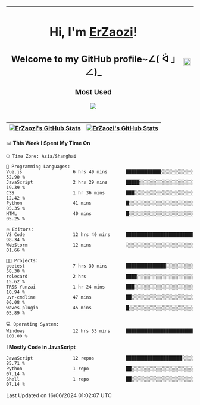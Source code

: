 |<h1>Hi, I'm <a href="https://github.com/erzaozi">ErZaozi</a>! </h1><h2>Welcome to my GitHub profile~∠( ᐛ 」∠)_</h2><p><h3>Most Used</h3><img src="https://skillicons.dev/icons?i=github,vscode,visualstudio,ubuntu,postman,pycharm,webstorm,git,docker"></p>|<img decoding="async" align=center src="https://cdn.jsdelivr.net/gh/erzaozi/erzaozi/image.gif" width="100%">|
| ----- | ----- |

| <a href="https://github.com/erzaozi"><img align="center" src="https://github-readme-stats.vercel.app/api/top-langs/?username=erzaozi&title_color=44cef6&text_color=4b5cc4&icon_color=2bbc8a&bg_color=white&langs_count=4&hide_border=true" alt="ErZaozi's GitHub Stats" /></a> | <a href="https://github.com/erzaozi"><img align="center" src="https://github-readme-stats.vercel.app/api?username=erzaozi&show_icons=true&line_height=27&count_private=true&title_color=44cef6&text_color=4b5cc4&icon_color=2bbc8a&bg_color=white&hide_border=true" alt="ErZaozi's GitHub Stats" /></a> |
| ----- | ----- |
<!--START_SECTION:waka-->
📊 **This Week I Spent My Time On** 

```text
🕑︎ Time Zone: Asia/Shanghai

💬 Programming Languages: 
Vue.js                   6 hrs 49 mins       █████████████░░░░░░░░░░░░   52.90 % 
JavaScript               2 hrs 29 mins       █████░░░░░░░░░░░░░░░░░░░░   19.39 % 
CSS                      1 hr 36 mins        ███░░░░░░░░░░░░░░░░░░░░░░   12.42 % 
Python                   41 mins             █░░░░░░░░░░░░░░░░░░░░░░░░   05.35 % 
HTML                     40 mins             █░░░░░░░░░░░░░░░░░░░░░░░░   05.25 % 

🔥 Editors: 
VS Code                  12 hrs 40 mins      █████████████████████████   98.34 % 
WebStorm                 12 mins             ░░░░░░░░░░░░░░░░░░░░░░░░░   01.66 % 

🐱‍💻 Projects: 
geetest                  7 hrs 30 mins       ███████████████░░░░░░░░░░   58.30 % 
rolecard                 2 hrs               ████░░░░░░░░░░░░░░░░░░░░░   15.62 % 
TRSS-Yunzai              1 hr 24 mins        ███░░░░░░░░░░░░░░░░░░░░░░   10.94 % 
uvr-cmdline              47 mins             ██░░░░░░░░░░░░░░░░░░░░░░░   06.08 % 
waves-plugin             45 mins             █░░░░░░░░░░░░░░░░░░░░░░░░   05.89 % 

💻 Operating System: 
Windows                  12 hrs 53 mins      █████████████████████████   100.00 % 
```

**I Mostly Code in JavaScript** 

```text
JavaScript               12 repos            █████████████████████░░░░   85.71 % 
Python                   1 repo              ██░░░░░░░░░░░░░░░░░░░░░░░   07.14 % 
Shell                    1 repo              ██░░░░░░░░░░░░░░░░░░░░░░░   07.14 % 
```




 Last Updated on 16/06/2024 01:02:07 UTC
<!--END_SECTION:waka-->
